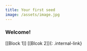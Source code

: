 ```yaml
---
title: Your first seed
image: /assets/image.jpg
---
```


### Welcome!

[[Block 1]]
[[Blcok 2]]{: .internal-link}


